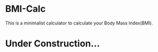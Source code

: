 # BMI-Calc
This is a minimalist calculator to calculate your Body Mass Index(BMI).

# Under Construction... 
